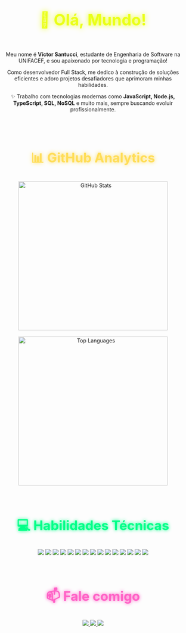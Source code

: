 <h1 align="center" style="font-size: 3em; color: #EAFF17; text-shadow: 0 0 15px #EAFF17; transform: perspective(500px) rotateX(5deg);">
    👋 Olá, Mundo!
</h1>





<br>

<div align="center">
    <p> Meu nome é <strong>Víctor Santucci</strong>, estudante de Engenharia de Software na UNIFACEF, e sou apaixonado por tecnologia e programação!</p>
    <p>Como desenvolvedor Full Stack, me dedico à construção de soluções eficientes e adoro projetos desafiadores que aprimoram minhas habilidades.</p>
    <p>✨ Trabalho com tecnologias modernas como <strong>JavaScript, Node.js, TypeScript, SQL, NoSQL</strong> e muito mais, sempre buscando evoluir profissionalmente.</p>
</div>

<br>
<br>


<h2 align="center" style="font-size: 2.5em; color: #FFDD57; text-shadow: 0 0 12px #FFDD57;">
    📊 GitHub Analytics
</h2>

<div align="center">
    <a href="https://github.com/VictorSantuccii">
        <img width="400px" src="https://github-readme-stats.vercel.app/api?username=VictorSantuccii&show_icons=true&border_radius=12&border_color=EAFF17&icon_color=EAFF17&bg_color=0D1117&title_color=ffff&text_color=A3A3A3&ring_color=8844EE&card_width=437" alt="GitHub Stats">
    </a>
</div>
<br>
<div align="center">
    <a href="https://github.com/VictorSantuccii">
        <img width="400px" src="https://github-readme-stats.vercel.app/api/top-langs/?username=VictorSantuccii&layout=compact&border_radius=12&border_color=EAFF17&icon_color=EAFF17&bg_color=0D1117&title_color=ffff&text_color=A3A3A3&ring_color=8844EE&card_width=437" alt="Top Languages">
    </a>
</div>


<br>
<br>

<h2 align="center" style="font-size: 2.5em; color: #00FF88; text-shadow: 0 0 10px #00FF88;">
    💻 Habilidades Técnicas
</h2>

<div align="center">
    <img src="https://img.shields.io/badge/JavaScript-323330?style=for-the-badge&logo=javascript&logoColor=F7DF1E">
    <img src="https://img.shields.io/badge/TypeScript-007ACC?style=for-the-badge&logo=typescript&logoColor=white">
    <img src="https://img.shields.io/badge/Node.js-43853D?style=for-the-badge&logo=node.js&logoColor=white">
    <img src="https://img.shields.io/badge/React-20232A?style=for-the-badge&logo=react&logoColor=61DAFB">
    <img src="https://img.shields.io/badge/React_Native-20232A?style=for-the-badge&logo=react&logoColor=61DAFB">
    <img src="https://img.shields.io/badge/Next.js-000000?style=for-the-badge&logo=next.js&logoColor=white">
    <img src="https://img.shields.io/badge/Vite-646CFF?style=for-the-badge&logo=vite&logoColor=white">
    <img src="https://img.shields.io/badge/TailwindCSS-06B6D4?style=for-the-badge&logo=tailwindcss&logoColor=white">
    <img src="https://img.shields.io/badge/Bootstrap-7952B3?style=for-the-badge&logo=bootstrap&logoColor=white">
    <img src="https://img.shields.io/badge/sequelize-323330?style=for-the-badge&logo=sequelize&logoColor=blue">
    <img src="https://img.shields.io/badge/Prisma-2D3748?style=for-the-badge&logo=Prisma&logoColor=white">
    <img src="https://img.shields.io/badge/TypeORM-FE0803.svg?style=for-the-badge&logo=TypeORM&logoColor=white">
    <img src="https://img.shields.io/badge/Postman-FF6C37?style=for-the-badge&logo=Postman&logoColor=white">
    <img src="https://img.shields.io/badge/nestjs-E0234E?style=for-the-badge&logo=nestjs&logoColor=white">
    <img src="https://img.shields.io/badge/Docker-2CA5E0?style=for-the-badge&logo=docker&logoColor=white">
</div>

<br>
<br>


<h2 align="center" style="font-size: 2.5em; color: #FF61C6; text-shadow: 0 0 10px #FF61C6;">
    📫 Fale comigo
</h2>

<div align="center">
    <a href="https://www.instagram.com/victorsantuccii/" target="_blank">
        <img src="https://img.shields.io/badge/Instagram-%23E4405F.svg?style=for-the-badge&logo=Instagram&logoColor=white" />
    </a>
    <a href="mailto:victorsantuccii@gmail.com" target="_blank">
        <img src="https://img.shields.io/badge/Gmail-D14836?style=for-the-badge&logo=gmail&logoColor=white" />
    </a>
    <a href="https://www.linkedin.com/in/victorsantuccii/" target="_blank">
        <img src="https://img.shields.io/badge/linkedin-%230077B5.svg?style=for-the-badge&logo=linkedin&logoColor=white" />
    </a>
</div>


